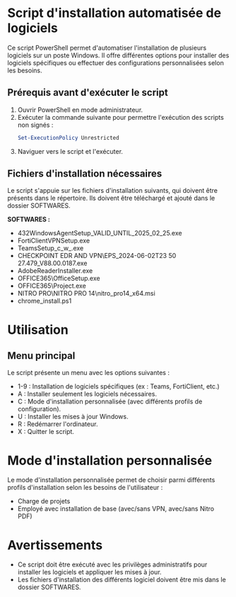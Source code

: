 # Script d'installation automatisée de logiciels

Ce script PowerShell permet d'automatiser l'installation de plusieurs logiciels sur un poste Windows. Il offre différentes options pour installer des logiciels spécifiques ou effectuer des configurations personnalisées selon les besoins.

## Prérequis avant d'exécuter le script

1. Ouvrir PowerShell en mode administrateur.
2. Exécuter la commande suivante pour permettre l'exécution des scripts non signés :
   ```powershell
   Set-ExecutionPolicy Unrestricted

3. Naviguer vers le script et l'exécuter.

## Fichiers d'installation nécessaires

Le script s'appuie sur les fichiers d'installation suivants, qui doivent être présents dans le répertoire. Ils doivent être téléchargé
et ajouté dans le dossier SOFTWARES.

**SOFTWARES :**
  - 432WindowsAgentSetup_VALID_UNTIL_2025_02_25.exe
  - FortiClientVPNSetup.exe
  - TeamsSetup_c_w_.exe
  - CHECKPOINT EDR AND VPN\EPS_2024-06-02T23 50 27.479_V88.00.0187.exe
  - AdobeReaderInstaller.exe
  - OFFICE365\OfficeSetup.exe
  - OFFICE365\Project.exe
  - NITRO PRO\NITRO PRO 14\nitro_pro14_x64.msi
  - chrome_install.ps1

# Utilisation
## Menu principal

Le script présente un menu avec les options suivantes :

  - 1-9 : Installation de logiciels spécifiques (ex : Teams, FortiClient, etc.)
  - A : Installer seulement les logiciels nécessaires.
  - C : Mode d'installation personnalisée (avec différents profils de configuration).
  - U : Installer les mises à jour Windows.
  - R : Redémarrer l'ordinateur.
  - X : Quitter le script.

# Mode d'installation personnalisée

Le mode d'installation personnalisée permet de choisir parmi différents profils d'installation selon les besoins de l'utilisateur :

  - Charge de projets
  - Employé avec installation de base (avec/sans VPN, avec/sans Nitro PDF)

# Avertissements

  - Ce script doit être exécuté avec les privilèges administratifs pour installer les logiciels et appliquer les mises à jour.
  - Les fichiers d'installation des différents logiciel doivent être mis dans le dossier SOFTWARES.
